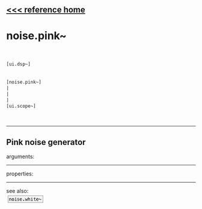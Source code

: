 [<<< reference home](ceammc_lib.md)
---

# noise.pink~

```


[ui.dsp~]


[noise.pink~]
|
|
|
[ui.scope~]

            
```
---
Pink noise generator
---
arguments:


---
properties:


---
see also:<br>
[![noise.white~](img/object_noise.white~.png)](noise.white~.md)

